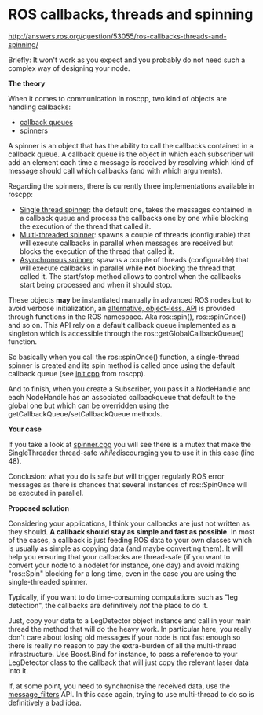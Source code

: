 # ROS callbacks, threads and spinning

http://answers.ros.org/question/53055/ros-callbacks-threads-and-spinning/

Briefly: It won't work as you expect and you probably do not need such a complex way of designing your node.

**The theory**

When it comes to communication in roscpp, two kind of objects are handling callbacks:

- [callback queues](http://ros.org/doc/groovy/api/roscpp/html/classros_1_1CallbackQueue.html)
- [spinners](http://ros.org/doc/groovy/api/roscpp/html/classros_1_1Spinner.html)

A spinner is an object that has the ability to call the callbacks contained in a callback queue. A callback queue is the object in which each subscriber will add an element each time a message is received by resolving which kind of message should call which callbacks (and with which arguments).

Regarding the spinners, there is currently three implementations available in roscpp:

- [Single thread spinner](http://ros.org/doc/groovy/api/roscpp/html/classros_1_1SingleThreadedSpinner.html): the default one, takes the messages contained in a callback queue and process the callbacks one by one while blocking the execution of the thread that called it.
- [Multi-threaded spinner](http://ros.org/doc/groovy/api/roscpp/html/classros_1_1MultiThreadedSpinner.html): spawns a couple of threads (configurable) that will execute callbacks in parallel when messages are received but blocks the execution of the thread that called it.
- [Asynchronous spinner](http://ros.org/doc/groovy/api/roscpp/html/classros_1_1AsyncSpinner.html): spawns a couple of threads (configurable) that will execute callbacks in parallel while **not** blocking the thread that called it. The start/stop method allows to control when the callbacks start being processed and when it should stop.

These objects **may** be instantiated manually in advanced ROS nodes but to avoid verbose initialization, an [alternative, object-less, API](http://ros.org/doc/groovy/api/roscpp/html/init_8h_source.html) is provided through functions in the ROS namespace. Aka ros::spin(), ros::spinOnce() and so on. This API rely on a default callback queue implemented as a singleton which is accessible through the ros::getGlobalCallbackQueue() function.

So basically when you call the ros::spinOnce() function, a single-thread spinner is created and its spin method is called once using the default callback queue (see [init.cpp](https://github.com/ros/ros_comm/blob/groovy-devel/clients/roscpp/src/libros/init.cpp) from roscpp).

And to finish, when you create a Subscriber, you pass it a NodeHandle and each NodeHandle has an associated callbackqueue that default to the global one but which can be overridden using the getCallbackQueue/setCallbackQueue methods.

**Your case**

If you take a look at [spinner.cpp](https://github.com/ros/ros_comm/blob/groovy-devel/clients/roscpp/src/libros/spinner.cpp) you will see there is a mutex that make the SingleThreader thread-safe *while*discouraging you to use it in this case (line 48).

Conclusion: what you do is safe *but* will trigger regularly ROS error messages as there is chances that several instances of ros::SpinOnce will be executed in parallel.

**Proposed solution**

Considering your applications, I think your callbacks are just not written as they should. **A callback should stay as simple and fast as possible**. In most of the cases, a callback is just feeding ROS data to your own classes which is usually as simple as copying data (and maybe converting them). It will help you ensuring that your callbacks are thread-safe (if you want to convert your node to a nodelet for instance, one day) and avoid making "ros::Spin" blocking for a long time, even in the case you are using the single-threaded spinner.

Typically, if you want to do time-consuming computations such as "leg detection", the callbacks are definitively *not* the place to do it.

Just, copy your data to a LegDetector object instance and call in your main thread the method that will do the heavy work. In particular here, you really don't care about losing old messages if your node is not fast enough so there is really no reason to pay the extra-burden of all the multi-thread infrastructure. Use Boost.Bind for instance, to pass a reference to your LegDetector class to the callback that will just copy the relevant laser data into it.

If, at some point, you need to synchronise the received data, use the [message_filters](http://www.ros.org/wiki/message_filters) API. In this case again, trying to use multi-thread to do so is definitively a bad idea.